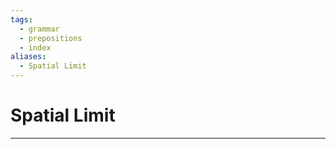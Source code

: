 ```yaml
---
tags:
  - grammar
  - prepositions
  - index
aliases:
  - Spatial Limit
---
```

# Spatial Limit
---
